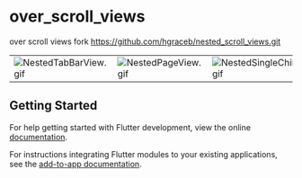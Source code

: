 # over_scroll_views

over scroll views fork https://github.com/hgraceb/nested_scroll_views.git

<table>
    <tbody>
    <tr>
        <td><img src="https://raw.githubusercontent.com/hgraceb/nested_scroll_views/0.0.3/media/NestedTabBarView.gif" alt="NestedTabBarView.gif"/></td>
        <td><img src="https://raw.githubusercontent.com/hgraceb/nested_scroll_views/0.0.3/media/NestedPageView.gif" alt="NestedPageView.gif"/></td>
        <td><img src="https://raw.githubusercontent.com/hgraceb/nested_scroll_views/0.0.3/media/NestedSingleChildScrollView.gif" alt="NestedSingleChildScrollView.gif"/></td>
    </tr>
    </tbody>
</table>

## Getting Started

For help getting started with Flutter development, view the online
[documentation](https://flutter.dev/).

For instructions integrating Flutter modules to your existing applications,
see the [add-to-app documentation](https://flutter.dev/docs/development/add-to-app).
